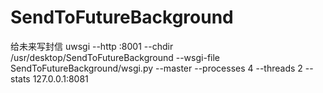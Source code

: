# SendToFutureBackground
给未来写封信
uwsgi --http :8001 --chdir /usr/desktop/SendToFutureBackground --wsgi-file SendToFutureBackground/wsgi.py --master --processes 4 --threads 2 --stats 127.0.0.1:8081 
